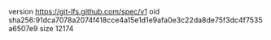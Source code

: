 version https://git-lfs.github.com/spec/v1
oid sha256:91dca7078a2074f418cce4a15e1d1e9afa0e3c22da8de75f3dc4f7535a6507e9
size 12174
